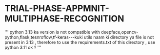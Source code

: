 # TRIAL-PHASE-APPMNIT-MULTIPHASE-RECOGNITION
'''
python 3.13 ka version is not compatible with deepface,opencv-python,flask,tesnroflow,tf-keras---kuki utils naam ki directory ya file is not present in 3.13 , therefore to use the requirements.txt of this directory , use python 3.11 ok ?
'''
